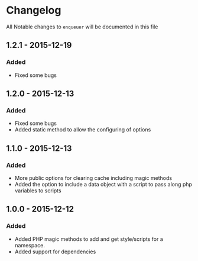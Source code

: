 # Changelog

All Notable changes to `enqueuer` will be documented in this file

## 1.2.1 - 2015-12-19

### Added
- Fixed some bugs

## 1.2.0 - 2015-12-13

### Added
- Fixed some bugs
- Added static method to allow the configuring of options

## 1.1.0 - 2015-12-13

### Added
- More public options for clearing cache including magic methods
- Added the option to include a data object with a script to pass along php variables to scripts

## 1.0.0 - 2015-12-12

### Added
- Added PHP magic methods to add and get style/scripts for a namespace.
- Added support for dependencies